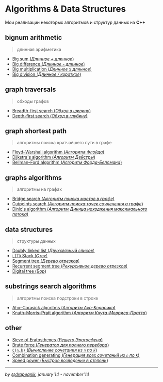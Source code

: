 # Algorithms & Data Structures
Мои реализации некоторых алгоритмов и структур данных на **C++**

## bignum arithmetic
> длинная арифметика

* [Big sum (*Длинное + длинное*)](https://github.com/Drapegnik/bsu/tree/master/programming/algorithms-data-structures/A+B)
* [Big difference (*Длинное - длинное*)](https://github.com/Drapegnik/bsu/tree/master/programming/algorithms-data-structures/A-B)
* [Big multiplication (*Длинное x длинное*)](https://github.com/Drapegnik/bsu/tree/master/programming/algorithms-data-structures/AxB)
* [Big division (*Длинное / короткое*)](https://github.com/Drapegnik/bsu/tree/master/programming/algorithms-data-structures/A-div-n)

## graph traversals
> обходы графов

* [Breadth-first search (*Обход в ширину*)](https://github.com/Drapegnik/bsu/tree/master/programming/algorithms-data-structures/bfs)
* [Depth-first search (*Обход в глубину*)](https://github.com/Drapegnik/bsu/tree/master/programming/algorithms-data-structures/dfs)

## graph shortest path
> алгоритмы поиска кратчайшего пути в графе

* [Floyd–Warshall algorithm (*Алгоритм Флойда*)](https://github.com/Drapegnik/bsu/tree/master/programming/algorithms-data-structures/Floyds)
* [Dijkstra's algorithm (*Алгоритм Дейстры*)](https://github.com/Drapegnik/bsu/tree/master/programming/algorithms-data-structures/Dijkstra's)
* [Bellman–Ford algorithm (*Алгоритм Форда-Беллмана*)](https://github.com/Drapegnik/bsu/tree/master/programming/algorithms-data-structures/Ford-Bellman)

## graphs algorithms
> алгоритмы на графах

* [Bridge search (*Алгоритм поиска мостов в графе*)](https://github.com/Drapegnik/bsu/tree/master/programming/algorithms-data-structures/bridge_searching)
* [Cutpoints search (*Алгоритм поиска точек сочленения а графе*)](https://github.com/Drapegnik/bsu/tree/master/programming/algorithms-data-structures/cutpoints_searching)
* [Dinic's algorithm (*Алгоритм Диница находжения максимального потока*)](https://github.com/Drapegnik/bsu/tree/master/programming/algorithms-data-structures/Dinic's)

## data structures
> структуры данных

* [Doubly linked list (*Двухсвязный список*)](https://github.com/Drapegnik/bsu/tree/master/programming/algorithms-data-structures/list)
* [`LIFO` Stack (*Стэк*)](https://github.com/Drapegnik/bsu/tree/master/programming/algorithms-data-structures/stack)
* [Segment tree (*Дерево отрезков*)](https://github.com/Drapegnik/bsu/tree/master/programming/algorithms-data-structures/segment-tree)
* [Recurrent segment tree (*Рекурсивное дерево отрезков*)](https://github.com/Drapegnik/bsu/tree/master/programming/algorithms-data-structures/recurrent-segment-tree)
* [Digital tree (*Бор*)](https://github.com/Drapegnik/bsu/tree/master/programming/algorithms-data-structures/Aho-Corasick)

## substrings search algorithms
> алгоритмы поиска подстроки в строке

* [Aho–Corasick algoritms (*Алгоритм Ахо-Корасика*)](https://github.com/Drapegnik/bsu/tree/master/programming/algorithms-data-structures/Aho-Corasick)
* [Knuth–Morris–Pratt algorithm (*Алгоритм Кнута-Морриса-Пратта*)](https://github.com/Drapegnik/bsu/tree/master/programming/algorithms-data-structures/Knuth-Morris-Pratt)

## other
* [Sieve of Eratosthenes (*Решето Эратосфена*)](https://github.com/Drapegnik/bsu/tree/master/programming/algorithms-data-structures/Eratosthenes)
* [Brute force (*Генератор для полного перебора*)](https://github.com/Drapegnik/bsu/tree/master/programming/algorithms-data-structures/brute_force)
* [`C(n,k)` (*Вычисление сочетания из `n` по `k`*)](https://github.com/Drapegnik/bsu/tree/master/programming/algorithms-data-structures/C(n,k))
* [Combination generating (*Генерация всех сочетаний из `n` по `k`*)](https://github.com/Drapegnik/bsu/tree/master/programming/algorithms-data-structures/combination_generating)
* [Speed power (*Быстрое возведение в степень*)](https://github.com/Drapegnik/bsu/tree/master/programming/algorithms-data-structures/power)

***

*by [@drapegnik](https://github.com/Drapegnik), january'14 - november'14*
